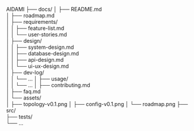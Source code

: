 AIDAMI
├── docs/ 
│   ├── README.md              
│   ├── roadmap.md             
│   ├── requirements/          
│   │   ├── feature-list.md      
│   │   └── user-stories.md      
│   ├── design/                
│   │   ├── system-design.md     
│   │   ├── database-design.md     
│   │   ├── api-design.md          
│   │   └── ui-ux-design.md        
│   ├── dev-log/               
│   │   └── ...
│   ├── usage/                 
│   │   └── ...
│   ├── contributing.md        
│   ├── faq.md                 
│   └── assets/                
│       ├── topology-v0.1.png
│       ├── config-v0.1.png
│       └── roadmap.png
├── src/                       
├── tests/                     
└── ...
